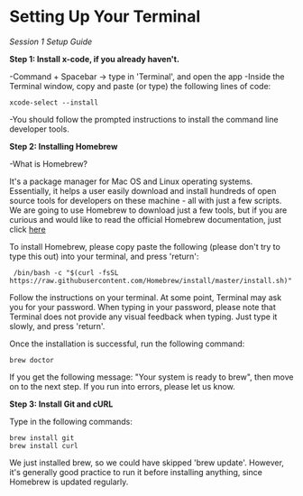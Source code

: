 # Setting Up Your Terminal
*Session 1 Setup Guide*

**Step 1: Install x-code, if you already haven't.**

-Command + Spacebar -> type in 'Terminal', and open the app
-Inside the Terminal window, copy and paste (or type) the following lines of code:

`xcode-select --install`

-You should follow the prompted instructions to install the command line developer tools.

**Step 2: Installing Homebrew**

-What is Homebrew? 

It's a package manager for Mac OS and Linux operating systems. Essentially, it helps a user easily download and install hundreds of open source tools for developers on these machine - all with just a few scripts. We are going to use Homebrew to download just a few tools, but if you are curious and would like to read the official Homebrew documentation, just click [here](https://docs.brew.sh/)

To install Homebrew, please copy paste the following (please don't try to type this out) into your terminal, and press 'return':

` /bin/bash -c "$(curl -fsSL https://raw.githubusercontent.com/Homebrew/install/master/install.sh)"`

Follow the instructions on your terminal. At some point, Terminal may ask you for your password. When typing in your password, please note that Terminal does not provide any visual feedback when typing. Just type it slowly, and press 'return'.

Once the installation is successful, run the following command:

`brew doctor`

If you get the following message: "Your system is ready to brew", then move on to the next step. If you run into errors, please let us know.


**Step 3: Install Git and cURL**

Type in the following commands:

```brew update
brew install git
brew install curl
```

We just installed brew, so we could have skipped 'brew update'. However, it's generally good practice to run it before installing anything, since Homebrew is updated regularly.
